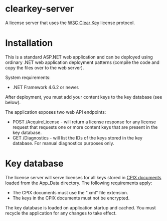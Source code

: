 # clearkey-server
A license server that uses the [W3C Clear Key](https://www.w3.org/TR/encrypted-media/#clear-key) license protocol.

# Installation

This is a standard ASP.NET web application and can be deployed using ordinary .NET web application deployment patterns (compile the code and copy the files over to the web server).

System requirements:

* .NET Framework 4.6.2 or newer.

After deployment, you must add your content keys to the key database (see below).

The application exposes two web API endpoints:

* POST /AcquireLicense - will return a license response for any license request that requests one or more content keys that are present in the key database.
* GET /Diagnostics - will list the IDs of the keys stored in the key database. For manual diagnostics purposes only.

# Key database
The license server will serve licenses for all keys stored in [CPIX documents](http://dashif.org/guidelines/) loaded from the App_Data directory. The following requirements apply:

* The CPIX documents must use the ".xml" file extension.
* The keys in the CPIX documents must not be encrypted.

The key database is loaded on application startup and cached. You must recycle the application for any changes to take effect.